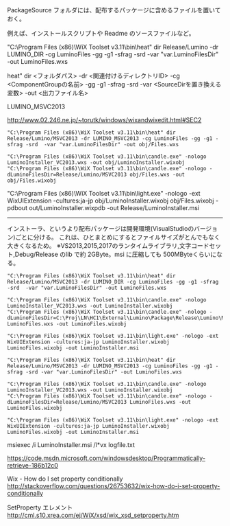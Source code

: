 ﻿
PackageSource フォルダには、配布するパッケージに含めるファイルを置いておく。

例えば、インストールスクリプトや Readme のソースファイルなど。



"C:\Program Files (x86)\WiX Toolset v3.11\bin\heat" dir Release/Lumino -dr LUMINO_DIR -cg LuminoFiles -gg -g1 -sfrag -srd  -var "var.LuminoFilesDir" -out LuminoFiles.wxs

heat" dir <フォルダパス> -dr <関連付けるディレクトリID> -cg <ComponentGroupの名前> -gg -g1 -sfrag -srd  -var <SourceDirを置き換える変数> -out <出力ファイル名>

LUMINO_MSVC2013

http://www.02.246.ne.jp/~torutk/windows/wixandwixedit.html#SEC2


```
"C:\Program Files (x86)\WiX Toolset v3.11\bin\heat" dir Release/Lumino/MSVC2013 -dr LUMINO_MSVC2013 -cg LuminoFiles -gg -g1 -sfrag -srd  -var "var.LuminoFilesDir" -out obj/Files.wxs

```

```
"C:\Program Files (x86)\WiX Toolset v3.11\bin\candle.exe" -nologo LuminoInstaller_VC2013.wxs -out obj/LuminoInstaller.wixobj
"C:\Program Files (x86)\WiX Toolset v3.11\bin\candle.exe" -nologo -dLuminoFilesDir=Release/Lumino/MSVC2013 obj/Files.wxs -out obj/Files.wixobj
```
"C:\Program Files (x86)\WiX Toolset v3.11\bin\light.exe" -nologo -ext WixUIExtension -cultures:ja-jp obj/LuminoInstaller.wixobj obj/Files.wixobj -pdbout out/LuminoInstaller.wixpdb -out Release/LuminoInstaller.msi


--------------------
インストーラ、というより配布パッケージは開発環境(VisualStudioのバージョン)ごとに分ける。
これは、ひとまとめにするとファイルサイズがとんでもなく大きくなるため。
※VS2013,2015,2017のランタイムライブラリ,文字コードセット,Debug/Release のlib で約 2GByte。msi に圧縮しても 500MByteくらいになる。



```
"C:\Program Files (x86)\WiX Toolset v3.11\bin\heat" dir Release/Lumino/MSVC2013 -dr LUMINO_DIR -cg LuminoFiles -gg -g1 -sfrag -srd  -var "var.LuminoFilesDir" -out LuminoFiles.wxs

"C:\Program Files (x86)\WiX Toolset v3.11\bin\candle.exe" -nologo LuminoInstaller_VC2013.wxs -out LuminoInstaller.wixobj
"C:\Program Files (x86)\WiX Toolset v3.11\bin\candle.exe" -nologo -dLuminoFilesDir=C:\Proj\LN\HC1\External\Lumino\Package\Release\Lumino\MSVC2013 LuminoFiles.wxs -out LuminoFiles.wixobj

"C:\Program Files (x86)\WiX Toolset v3.11\bin\light.exe" -nologo -ext WixUIExtension -cultures:ja-jp LuminoInstaller.wixobj LuminoFiles.wixobj -out LuminoInstaller.msi

```


```
"C:\Program Files (x86)\WiX Toolset v3.11\bin\heat" dir Release/Lumino/MSVC2013 -dr LUMINO_MSVC2013 -cg LuminoFiles -gg -g1 -sfrag -srd -var "var.LuminoFilesDir" -out LuminoFiles.wxs

"C:\Program Files (x86)\WiX Toolset v3.11\bin\candle.exe" -nologo LuminoInstaller_VC2013.wxs -out LuminoInstaller.wixobj
"C:\Program Files (x86)\WiX Toolset v3.11\bin\candle.exe" -nologo -dLuminoFilesDir=Release/Lumino/MSVC2013 LuminoFiles.wxs -out LuminoFiles.wixobj

"C:\Program Files (x86)\WiX Toolset v3.11\bin\light.exe" -nologo -ext WixUIExtension -cultures:ja-jp LuminoInstaller.wixobj LuminoFiles.wixobj -out LuminoInstaller.msi

```

msiexec /i LuminoInstaller.msi /l*vx logfile.txt



https://code.msdn.microsoft.com/windowsdesktop/Programmatically-retrieve-186b12c0

Wix - How do I set property conditionally
http://stackoverflow.com/questions/26753632/wix-how-do-i-set-property-conditionally

SetProperty エレメント
http://cml.s10.xrea.com/ej/WiX/xsd/wix_xsd_setproperty.htm

